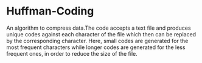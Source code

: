 # Huffman-Coding
An algorithm to compress data.The code accepts a text file and produces unique codes against each character of the file which then can be replaced by the corresponding character. Here, small codes are generated for the most frequent characters while longer codes are generated for the less frequent ones, in order to reduce the size of the file. 
